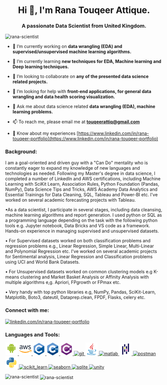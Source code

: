 <h1 align="center">Hi 👋, I'm Rana Touqeer Attique.</h1>
<h3 align="center">A passionate Data Scientist from United Kingdom.</h3>

<p align="left"> <img src="https://komarev.com/ghpvc/?username=rana-scientist&label=Profile%20views&color=0e75b6&style=flat" alt="rana-scientist" /> </p>

- 🔭 I’m currently working on **data wrangling (EDA) and supervised/unsupervised machine learning algorithms.**

- 🌱 I’m currently learning **new techniques for EDA, Machine learning and Deep learning techniques.**

- 👯 I’m looking to collaborate on **any of the presented data science related projects.**

- 🤝 I’m looking for help with **front-end applications, for general data wrangling and data health scoring visualization.**

- 💬 Ask me about data science related **data wrangling (EDA), machine learning problems.**

- 📫 To reach me, please email me at **touqeerattiq@gmail.com**

- 📄 Know about my experiences [https://www.linkedin.com/in/rana-touqeer-portfolio](https://www.linkedin.com/in/rana-touqeer-portfolio)

<h3 align="left">Background:</h3>
I am a goal-oriented and driven guy with a "Can Do" mentality who is constantly eager to expand my knowledge of new languages and technologies as needed. Following my Master's degree in data science, I completed a number of LinkedIn and AWS certifications, including Machine Learning with SciKit Learn, Association Rules, Python Foundation (Pandas, NumPy), Data Science Tips and Tricks, AWS Academy Data Analytics and Essential Trainings for Data Cleaning, SQL, Tableau and Power-BI etc. I've worked on several academic forecasting projects with Tableau.


•As a data scientist, I participate in several stages, including data cleansing, machine learning algorithms and report generation. I used python or SQL as a programming language depending on the task with the following python tools e.g. Jupyter notebook, Data Bricks and VS code as a framework. Hands-on experience in managing supervised and unsupervised datasets. 

• For Supervised datasets worked on both classification problems and regression problems e.g., Linear Regression, Simple Linear, Multi-Linear and Polynomial Regression etc. I've worked on several academic projects for Sentimental analysis, Linear Regression and Classification problems using UCI and World Bank Datasets. 

• For Unsupervised datasets worked on common clustering models e.g K-means clustering and Market Basket Analysis or Affinity Analysis with multiple algorithms e,g. Apriori, FPgrowth or FPmax etc. 

• Very handy with top python libraries e.g, NumPy, Pandas, SciKit-Learn, Matplotlib, Boto3, dateutil, Dataprep.clean, FPDF, Flasks, celery etc.

<h3 align="left">Connect with me:</h3>
<p align="left">
<a href="https://linkedin.com/in/linkedin.com/in/rana-touqeer-portfolio" target="blank"><img align="center" src="https://raw.githubusercontent.com/rahuldkjain/github-profile-readme-generator/master/src/images/icons/Social/linked-in-alt.svg" alt="linkedin.com/in/rana-touqeer-portfolio" height="30" width="40" /></a>
</p>

<h3 align="left">Languages and Tools:</h3>
<p align="left"> <a href="https://developer.android.com" target="_blank" rel="noreferrer"> <img src="https://raw.githubusercontent.com/devicons/devicon/master/icons/android/android-original-wordmark.svg" alt="android" width="40" height="40"/> </a> <a href="https://aws.amazon.com" target="_blank" rel="noreferrer"> <img src="https://raw.githubusercontent.com/devicons/devicon/master/icons/amazonwebservices/amazonwebservices-original-wordmark.svg" alt="aws" width="40" height="40"/> </a> <a href="https://www.cprogramming.com/" target="_blank" rel="noreferrer"> <img src="https://raw.githubusercontent.com/devicons/devicon/master/icons/c/c-original.svg" alt="c" width="40" height="40"/> </a> <a href="https://www.w3schools.com/cpp/" target="_blank" rel="noreferrer"> <img src="https://raw.githubusercontent.com/devicons/devicon/master/icons/cplusplus/cplusplus-original.svg" alt="cplusplus" width="40" height="40"/> </a> <a href="https://www.w3schools.com/cs/" target="_blank" rel="noreferrer"> <img src="https://raw.githubusercontent.com/devicons/devicon/master/icons/csharp/csharp-original.svg" alt="csharp" width="40" height="40"/> </a> <a href="https://git-scm.com/" target="_blank" rel="noreferrer"> <img src="https://www.vectorlogo.zone/logos/git-scm/git-scm-icon.svg" alt="git" width="40" height="40"/> </a> <a href="https://www.java.com" target="_blank" rel="noreferrer"> <img src="https://raw.githubusercontent.com/devicons/devicon/master/icons/java/java-original.svg" alt="java" width="40" height="40"/> </a> <a href="https://www.mathworks.com/" target="_blank" rel="noreferrer"> <img src="https://upload.wikimedia.org/wikipedia/commons/2/21/Matlab_Logo.png" alt="matlab" width="40" height="40"/> </a> <a href="https://pandas.pydata.org/" target="_blank" rel="noreferrer"> <img src="https://raw.githubusercontent.com/devicons/devicon/2ae2a900d2f041da66e950e4d48052658d850630/icons/pandas/pandas-original.svg" alt="pandas" width="40" height="40"/> </a> <a href="https://postman.com" target="_blank" rel="noreferrer"> <img src="https://www.vectorlogo.zone/logos/getpostman/getpostman-icon.svg" alt="postman" width="40" height="40"/> </a> <a href="https://www.python.org" target="_blank" rel="noreferrer"> <img src="https://raw.githubusercontent.com/devicons/devicon/master/icons/python/python-original.svg" alt="python" width="40" height="40"/> </a> <a href="https://scikit-learn.org/" target="_blank" rel="noreferrer"> <img src="https://upload.wikimedia.org/wikipedia/commons/0/05/Scikit_learn_logo_small.svg" alt="scikit_learn" width="40" height="40"/> </a> <a href="https://seaborn.pydata.org/" target="_blank" rel="noreferrer"> <img src="https://seaborn.pydata.org/_images/logo-mark-lightbg.svg" alt="seaborn" width="40" height="40"/> </a> <a href="https://www.sqlite.org/" target="_blank" rel="noreferrer"> <img src="https://www.vectorlogo.zone/logos/sqlite/sqlite-icon.svg" alt="sqlite" width="40" height="40"/> </a> <a href="https://unity.com/" target="_blank" rel="noreferrer"> <img src="https://www.vectorlogo.zone/logos/unity3d/unity3d-icon.svg" alt="unity" width="40" height="40"/> </a> </p>

<p><img align="left" src="https://github-readme-stats.vercel.app/api/top-langs?username=rana-scientist&show_icons=true&locale=en&layout=compact" alt="rana-scientist" /></p>

<p>&nbsp;<img align="center" src="https://github-readme-stats.vercel.app/api?username=rana-scientist&show_icons=true&locale=en" alt="rana-scientist" /></p>
